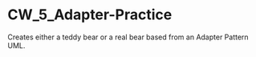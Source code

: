 # CW_5_Adapter-Practice
Creates either a teddy bear or a real bear based from an Adapter Pattern UML.
